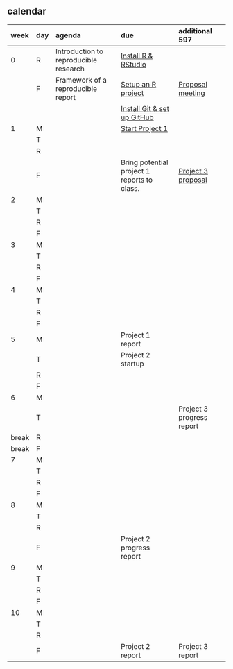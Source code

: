 
## calendar

| week  | day | agenda                                | due                                                | additional 597                                  |
| :---- | :-- | :------------------------------------ | :------------------------------------------------- | :---------------------------------------------- |
| 0     | R   | Introduction to reproducible research | [Install R & RStudio](cm0010_install-R-RStudio.md) |                                                 |
|       | F   | Framework of a reproducible report    | [Setup an R project](cm0011_setup-R-project.md)    | [Proposal meeting](cm7301_project-3_start.md)   |
|       |     |                                       | [Install Git & set up GitHub](cm0012_setup-git.md) |                                                 |
| 1     | M   |                                       | [Start Project 1](cm7101_project-1_start.md)       |                                                 |
|       | T   |                                       |                                                    |                                                 |
|       | R   |                                       |                                                    |                                                 |
|       | F   |                                       | Bring potential project 1 reports to class.        | [Project 3 proposal](cm7301_project-3_start.md) |
| 2     | M   |                                       |                                                    |                                                 |
|       | T   |                                       |                                                    |                                                 |
|       | R   |                                       |                                                    |                                                 |
|       | F   |                                       |                                                    |                                                 |
| 3     | M   |                                       |                                                    |                                                 |
|       | T   |                                       |                                                    |                                                 |
|       | R   |                                       |                                                    |                                                 |
|       | F   |                                       |                                                    |                                                 |
| 4     | M   |                                       |                                                    |                                                 |
|       | T   |                                       |                                                    |                                                 |
|       | R   |                                       |                                                    |                                                 |
|       | F   |                                       |                                                    |                                                 |
| 5     | M   |                                       | Project 1 report                                   |                                                 |
|       | T   |                                       | Project 2 startup                                  |                                                 |
|       | R   |                                       |                                                    |                                                 |
|       | F   |                                       |                                                    |                                                 |
| 6     | M   |                                       |                                                    |                                                 |
|       | T   |                                       |                                                    | Project 3 progress report                       |
| break | R   |                                       |                                                    |                                                 |
| break | F   |                                       |                                                    |                                                 |
| 7     | M   |                                       |                                                    |                                                 |
|       | T   |                                       |                                                    |                                                 |
|       | R   |                                       |                                                    |                                                 |
|       | F   |                                       |                                                    |                                                 |
| 8     | M   |                                       |                                                    |                                                 |
|       | T   |                                       |                                                    |                                                 |
|       | R   |                                       |                                                    |                                                 |
|       | F   |                                       | Project 2 progress report                          |                                                 |
| 9     | M   |                                       |                                                    |                                                 |
|       | T   |                                       |                                                    |                                                 |
|       | R   |                                       |                                                    |                                                 |
|       | F   |                                       |                                                    |                                                 |
| 10    | M   |                                       |                                                    |                                                 |
|       | T   |                                       |                                                    |                                                 |
|       | R   |                                       |                                                    |                                                 |
|       | F   |                                       | Project 2 report                                   | Project 3 report                                |
